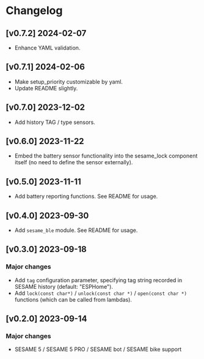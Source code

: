 # Changelog

## [v0.7.2] 2024-02-07

- Enhance YAML validation.

## [v0.7.1] 2024-02-06

- Make setup_priority customizable by yaml.
- Update README slightly.

## [v0.7.0] 2023-12-02

- Add history TAG / type sensors.

## [v0.6.0] 2023-11-22

- Embed the battery sensor functionality into the sesame_lock component itself (no need to define the sensor externally).

## [v0.5.0] 2023-11-11

- Add battery reporting functions. See README for usage.

## [v0.4.0] 2023-09-30

- Add `sesame_ble` module. See README for usage.

## [v0.3.0] 2023-09-18

### Major changes

- Add `tag` configuration parameter, specifying tag string recorded in SESAME history (default: "ESPHome").
- Add `lock(const char*)` / `unlock(const char *)` / `open(const char *)` functions (which can be called from lambdas).

## [v0.2.0] 2023-09-14

### Major changes

- SESAME 5 / SESAME 5 PRO / SESAME bot / SESAME bike support

